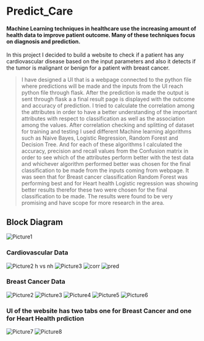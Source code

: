 # Predict_Care
#### Machine Learning techniques in healthcare use the increasing amount of health data to improve patient outcome. Many of these techniques focus on diagnosis and prediction. 
In this project I decided to build a website to check if a patient has any cardiovascular disease based on the input parameters and also it detects if the tumor is malignant or benign for a patient with breast cancer. 
> I have designed a UI that is a webpage connected to the python file where predictions will be made and the inputs from the UI reach python file through flask. After the prediction is made the output is sent through flask a a final result page is displayed with the outcome and accuracy of prediction. I tried to calculate the correlation among the attributes in order to have a better understanding of the important attributes with respect to classification as well as the association among the values. After correlation checking and splitting of dataset for training and testing I used different Machine learning algorithms such as Naive Bayes, Logistic Regression, Random Forest and Decision Tree. 
> And for each of these algorithms I calculated the accuracy, precision and recall values from the Confusion matrix in order to see which of the attributes perform better with the test data and whichever algorithm performed better was chosen for the final classification to be made from the inputs coming from webpage.
> It was seen that for Breast cancer classification Random Forest was performing best and for Heart health Logistic regression was showing better results therefor these two were chosen for the final classification to be made. The results were found to be very promising and have scope for more research in the area.

## Block Diagram
![Picture1](https://user-images.githubusercontent.com/67185084/156569870-0d3f948b-6ccb-4e8e-bb2e-07a6830bea49.png)

### Cardiovascular Data
![Picture2 h vs nh](https://user-images.githubusercontent.com/67185084/156569944-6f9b4d08-f9a2-4e54-a99f-9aa28d2eccce.png)
![Picture3](https://user-images.githubusercontent.com/67185084/156569959-3e794542-e1a4-48b6-830c-32a7db0f3e43.png)
![corr](https://user-images.githubusercontent.com/67185084/156570043-23c90d44-bcb8-4d19-8da6-6967690a2d4c.png)
![pred](https://user-images.githubusercontent.com/67185084/156569978-a4395c79-7671-43aa-9aff-81a321a7c385.png)

### Breast Cancer Data
![Picture2](https://user-images.githubusercontent.com/67185084/156570301-e147304d-6f4a-4b96-8e1f-4f6db98aec44.png)
![Picture3](https://user-images.githubusercontent.com/67185084/156570313-a574514f-7ad4-448a-b58d-1e3a3a233753.png)
![Picture4](https://user-images.githubusercontent.com/67185084/156570330-a275bd59-07d4-44dd-9ede-03f752000397.png)
![Picture5](https://user-images.githubusercontent.com/67185084/156570350-fe4e0c62-35f4-47fa-b91e-3735828aa3bb.png)
![Picture6](https://user-images.githubusercontent.com/67185084/156570363-16d808f1-21c3-4faa-addc-dc42a791835c.png)

### UI of the website has two tabs one for Breast Cancer and one for Heart Health prdiction

![Picture7](https://user-images.githubusercontent.com/67185084/156570605-c4e257b2-ff8e-45fb-91a9-b0a6d7ec17a0.png)
![Picture8](https://user-images.githubusercontent.com/67185084/156570622-2984045e-bb11-4a6d-827b-4fb564ad2ae5.png)

